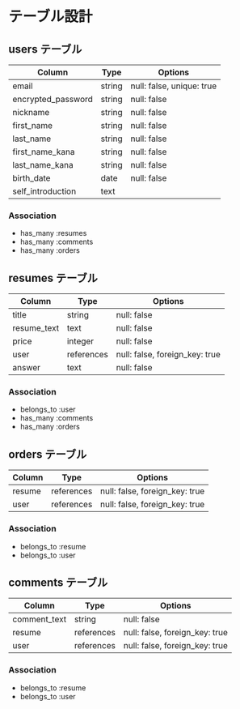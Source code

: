# テーブル設計

## users テーブル

| Column             | Type    | Options                   |
| ------------------ | ------- | ------------------------- |
| email              | string  | null: false, unique: true |
| encrypted_password | string  | null: false               |
| nickname           | string  | null: false               |
| first_name         | string  | null: false               |
| last_name          | string  | null: false               |
| first_name_kana    | string  | null: false               |
| last_name_kana     | string  | null: false               |
| birth_date         | date    | null: false               |
| self_introduction  | text    |                           |

### Association   

- has_many :resumes
- has_many :comments
- has_many :orders

## resumes テーブル

| Column      | Type       | Options                        |
| ----------- | ---------- | ------------------------------ |
| title       | string     | null: false                    |
| resume_text | text       | null: false                    |
| price       | integer    | null: false                    |
| user        | references | null: false, foreign_key: true |
| answer      | text       | null: false                    |

### Association

- belongs_to :user
- has_many   :comments
- has_many   :orders

## orders テーブル

| Column      | Type       | Options                        |
| ----------- | ---------- | ------------------------------ |
| resume      | references | null: false, foreign_key: true |
| user        | references | null: false, foreign_key: true |

### Association

- belongs_to :resume
- belongs_to :user

## comments テーブル

| Column       | Type       | Options                        |
| ------------ | ---------- | ------------------------------ |
| comment_text | string     | null: false                    |
| resume       | references | null: false, foreign_key: true |
| user         | references | null: false, foreign_key: true |

### Association

- belongs_to :resume
- belongs_to :user
